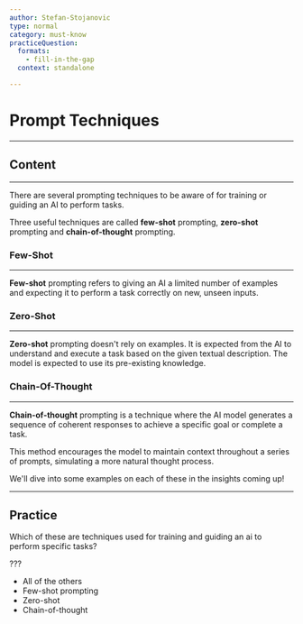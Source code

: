 ```yaml
---
author: Stefan-Stojanovic
type: normal
category: must-know
practiceQuestion:
  formats:
    - fill-in-the-gap
  context: standalone

---
```


# Prompt Techniques

---

## Content

---

There are several prompting techniques to be aware of for training or guiding an AI to perform tasks.

Three useful techniques are called **few-shot** prompting, **zero-shot** prompting and **chain-of-thought** prompting.

### Few-Shot
---

**Few-shot** prompting refers to giving an AI a limited number of examples and expecting it to perform a task correctly on new, unseen inputs.

### Zero-Shot
---

**Zero-shot** prompting doesn't rely on examples. It is expected from the AI to understand and execute a task based on the given textual description. The model is expected to use its pre-existing knowledge.

### Chain-Of-Thought
---

**Chain-of-thought** prompting is a technique where the AI model generates a sequence of coherent responses to achieve a specific goal or complete a task. 

This method encourages the model to maintain context throughout a series of prompts, simulating a more natural thought process. 

We'll dive into some examples on each of these in the insights coming up!

---
## Practice

Which of these are techniques used for training and guiding an ai to perform specific tasks?

???

- All of the others
- Few-shot prompting
- Zero-shot 
- Chain-of-thought